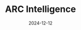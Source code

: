 ---  
layout: startup_page  
title: "ARC Intelligence"  
id: "arcintelligence.de"  
permalink: "/arcintelligencearcintelligence.de12122024/"  
website: "https://www.arc-intelligence.de/"  
funding_round: "Pre-Seed"  
funding_amount: "€1M"  
investors: "468 Capital, IBB Ventures"  
about: "ARC Intelligence provides AI-powered data platforms for small and medium-sized enterprises (SMEs). Its platform integrates data handling from collection and cleansing to real-time analysis, enabling SMEs to make data-driven decisions through a user-friendly, natural language interface. This empowers SMEs to optimize processes and focus on core competencies without needing specialized teams or complex infrastructure."  
markets: "SaaS, AI, Business Intelligence, Machine Learning, Business/Productivity Software, Automation/Workflow Software, Media and Information Services (B2B), Software Development"  
hq: "Berlin, Berlin, Germany"  
founded_year: "2023"  
linkedin: "https://www.linkedin.com/company/arc-intel"  
twitter: ""  
instagram: ""  
facebook: ""  
crunchbase: "https://www.crunchbase.com/organization/arc-intelligence"  
pitchbook: "https://pitchbook.com/profiles/company/628924-60"  

date_display: "12-Dec-2024"  
date: "2024-12-12"

# SEO Optimization  
meta_title: "ARC Intelligence - Pre-Seed Funding (€1M)"  
meta_description: "ARC Intelligence, ARC Intelligence provides AI-powered data platforms for small and medium-sized enterprises (SMEs). Its platform integrates data handling from collecti..."  
meta_keywords: "ARC Intelligence, SaaS, AI, Business Intelligence, Machine Learning, Business/Productivity Software, Automation/Workflow Software, Media and Information Services (B2B), Software Development, Pre-Seed funding"  
canonical_url: "https://startup.projectstartups.com/arcintelligencearcintelligence.de12122024/"  
---